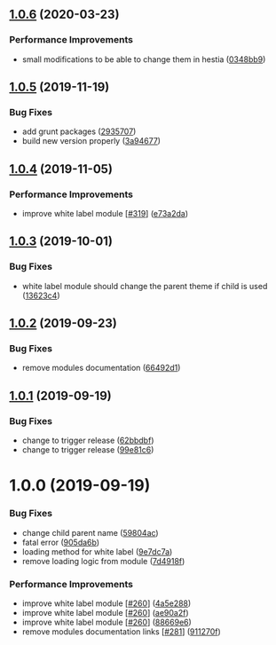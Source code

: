 ## [1.0.6](https://github.com/Codeinwp/ti-white-label/compare/v1.0.5...v1.0.6) (2020-03-23)


### Performance Improvements

* small modifications to be able to change them in hestia ([0348bb9](https://github.com/Codeinwp/ti-white-label/commit/0348bb989ceb8d33c8c15fe2ad87965b26ae2649))

## [1.0.5](https://github.com/Codeinwp/ti-white-label/compare/v1.0.4...v1.0.5) (2019-11-19)


### Bug Fixes

* add grunt packages ([2935707](https://github.com/Codeinwp/ti-white-label/commit/2935707))
* build new version properly ([3a94677](https://github.com/Codeinwp/ti-white-label/commit/3a94677))

## [1.0.4](https://github.com/Codeinwp/ti-white-label/compare/v1.0.3...v1.0.4) (2019-11-05)


### Performance Improvements

* improve white label module [[#319](https://github.com/Codeinwp/ti-white-label/issues/319)] ([e73a2da](https://github.com/Codeinwp/ti-white-label/commit/e73a2da))

## [1.0.3](https://github.com/Codeinwp/ti-white-label/compare/v1.0.2...v1.0.3) (2019-10-01)


### Bug Fixes

* white label module should change the parent theme if child is used ([13623c4](https://github.com/Codeinwp/ti-white-label/commit/13623c4))

## [1.0.2](https://github.com/Codeinwp/ti-white-label/compare/v1.0.1...v1.0.2) (2019-09-23)


### Bug Fixes

* remove modules documentation ([66492d1](https://github.com/Codeinwp/ti-white-label/commit/66492d1))

## [1.0.1](https://github.com/Codeinwp/ti-white-label/compare/v1.0.0...v1.0.1) (2019-09-19)


### Bug Fixes

* change to trigger release ([62bbdbf](https://github.com/Codeinwp/ti-white-label/commit/62bbdbf))
* change to trigger release ([99e81c6](https://github.com/Codeinwp/ti-white-label/commit/99e81c6))

# 1.0.0 (2019-09-19)


### Bug Fixes

* change child parent name ([59804ac](https://github.com/Codeinwp/ti-white-label/commit/59804ac))
* fatal error ([905da6b](https://github.com/Codeinwp/ti-white-label/commit/905da6b))
* loading method for white label ([9e7dc7a](https://github.com/Codeinwp/ti-white-label/commit/9e7dc7a))
* remove loading logic from module ([7d4918f](https://github.com/Codeinwp/ti-white-label/commit/7d4918f))


### Performance Improvements

* improve white label module [[#260](https://github.com/Codeinwp/ti-white-label/issues/260)] ([4a5e288](https://github.com/Codeinwp/ti-white-label/commit/4a5e288))
* improve white label module [[#260](https://github.com/Codeinwp/ti-white-label/issues/260)] ([ae90a2f](https://github.com/Codeinwp/ti-white-label/commit/ae90a2f))
* improve white label module [[#260](https://github.com/Codeinwp/ti-white-label/issues/260)] ([88669e6](https://github.com/Codeinwp/ti-white-label/commit/88669e6))
* remove modules documentation links [[#281](https://github.com/Codeinwp/ti-white-label/issues/281)] ([911270f](https://github.com/Codeinwp/ti-white-label/commit/911270f))
